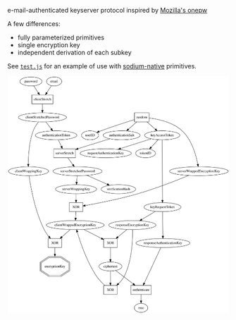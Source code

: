 e-mail-authenticated keyserver protocol inspired by [Mozilla's onepw](https://github.com/mozilla/fxa-auth-server/wiki/onepw-protocol)

A few differences:

- fully parameterized primitives
- single encryption key
- independent derivation of each subkey

See [`test.js`](./test.js) for an example of use with [sodium-native](https://www.npmjs.com/package/sodium-native) primitives.

![diagram](./diagram.svg)
